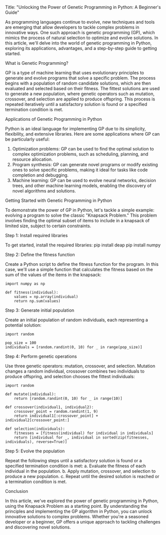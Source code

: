 Title: "Unlocking the Power of Genetic Programming in Python: A Beginner's Guide"

As programming languages continue to evolve, new techniques and tools are emerging that allow developers to tackle complex problems in innovative ways. One such approach is genetic programming (GP), which mimics the process of natural selection to optimize and evolve solutions. In this article, we'll delve into the world of genetic programming in Python, exploring its applications, advantages, and a step-by-step guide to getting started.

What is Genetic Programming?

GP is a type of machine learning that uses evolutionary principles to generate and evolve programs that solve a specific problem. The process begins with a population of random candidate solutions, which are then evaluated and selected based on their fitness. The fittest solutions are used to generate a new population, where genetic operators such as mutation, crossover, and selection are applied to produce offspring. This process is repeated iteratively until a satisfactory solution is found or a specified termination condition is met.

Applications of Genetic Programming in Python

Python is an ideal language for implementing GP due to its simplicity, flexibility, and extensive libraries. Here are some applications where GP can be particularly useful:

1. Optimization problems: GP can be used to find the optimal solution to complex optimization problems, such as scheduling, planning, and resource allocation.
2. Program synthesis: GP can generate novel programs or modify existing ones to solve specific problems, making it ideal for tasks like code completion and debugging.
3. Machine learning: GP can be used to evolve neural networks, decision trees, and other machine learning models, enabling the discovery of novel algorithms and solutions.

Getting Started with Genetic Programming in Python

To demonstrate the power of GP in Python, let's tackle a simple example: evolving a program to solve the classic "Knapsack Problem." This problem involves finding the optimal subset of items to include in a knapsack of limited size, subject to certain constraints.

Step 1: Install required libraries

To get started, install the required libraries:
pip install deap
pip install numpy

Step 2: Define the fitness function

Create a Python script to define the fitness function for the program. In this case, we'll use a simple function that calculates the fitness based on the sum of the values of the items in the knapsack:
```
import numpy as np

def fitness(individual):
    values = np.array(individual)
    return np.sum(values)
```
Step 3: Generate initial population

Create an initial population of random individuals, each representing a potential solution:
```
import random

pop_size = 100
individuals = [random.randint(0, 10) for _ in range(pop_size)]
```
Step 4: Perform genetic operations

Use three genetic operators: mutation, crossover, and selection. Mutation changes a random individual, crossover combines two individuals to produce offspring, and selection chooses the fittest individuals:
```
import random

def mutate(individual):
    return [random.randint(0, 10) for _ in range(10)]

def crossover(individual1, individual2):
    crossover_point = random.randint(1, 9)
    return individual1[:crossover_point] + individual2[crossover_point:]

def selection(individuals):
    fitnesses = [fitness(individual) for individual in individuals]
    return [individual for _, individual in sorted(zip(fitnesses, individuals), reverse=True)]
```
Step 5: Evolve the population

Repeat the following steps until a satisfactory solution is found or a specified termination condition is met:
   a. Evaluate the fitness of each individual in the population.
   b. Apply mutation, crossover, and selection to produce a new population.
   c. Repeat until the desired solution is reached or a termination condition is met.

Conclusion

In this article, we've explored the power of genetic programming in Python, using the Knapsack Problem as a starting point. By understanding the principles and implementing the GP algorithm in Python, you can unlock innovative solutions to complex problems. Whether you're a seasoned developer or a beginner, GP offers a unique approach to tackling challenges and discovering novel solutions.